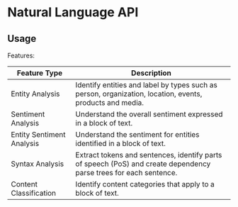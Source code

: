 # Natural Language API

## Usage

Features:

| Feature Type              | Description                                                                                                       |
| ------------------------- | ----------------------------------------------------------------------------------------------------------------- |
| Entity Analysis           | Identify entities and label by types such as person, organization, location, events, products and media.          |
| Sentiment Analysis        | Understand the overall sentiment expressed in a block of text.                                                    |
| Entity Sentiment Analysis | Understand the sentiment for entities identified in a block of text.                                              |
| Syntax Analysis           | Extract tokens and sentences, identify parts of speech (PoS) and create dependency parse trees for each sentence. |
| Content Classification    | Identify content categories that apply to a block of text.                                                        |
